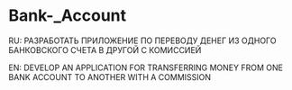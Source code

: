# Bank-_Account

RU:
РАЗРАБОТАТЬ ПРИЛОЖЕНИЕ ПО ПЕРЕВОДУ ДЕНЕГ ИЗ ОДНОГО БАНКОВСКОГО СЧЕТА В ДРУГОЙ С КОМИССИЕЙ

EN:
DEVELOP AN APPLICATION FOR TRANSFERRING MONEY FROM ONE BANK ACCOUNT TO ANOTHER WITH A COMMISSION
